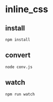 # inline_css

## install
```
npm install
```
## convert
```
node conv.js
```
## watch
```
npm run watch
```